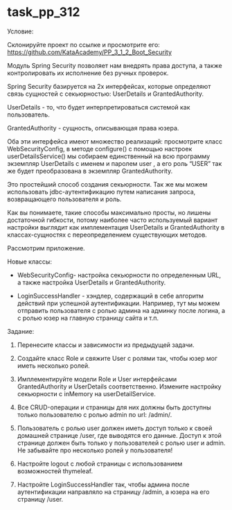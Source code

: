 # task_pp_312


Условие:

Склонируйте проект по ссылке и просмотрите его: https://github.com/KataAcademy/PP_3_1_2_Boot_Security

Модуль Spring Security позволяет нам внедрять права доступа, а также контролировать их исполнение без ручных проверок.

Spring Security базируется на 2х интерфейсах, которые определяют связь сущностей с секьюрностью: UserDetails и GrantedAuthority.


UserDetails - то, что будет интерпретироваться системой как пользователь.


GrantedAuthority - сущность, описывающая права юзера.


Оба эти интерфейса имеют множество реализаций: просмотрите класс WebSecurityConfig, в методе configure() с помощью настроек userDetailsService() мы собираем единственный на всю программу экземпляр UserDetails с именем и паролем user , а его роль “USER” так же будет преобразована в экземпляр GrantedAuthority.


Это простейший способ создания секьюрности. Так же мы можем использовать jdbc-аутентификацию путем написания запроса, возвращающего пользователя и роль.


Как вы понимаете, такие способы максимально просты, но лишены достаточной гибкости, потому наиболее часто используемый вариант настройки выглядит как имплементация UserDetails и GrantedAuthority в классах-сущностях с переопределением существующих методов.


Рассмотрим приложение.


Новые классы:

- WebSecurityConfig- настройка секьюрности по определенным URL, а также настройка UserDetails и GrantedAuthority.

- LoginSuccessHandler - хэндлер, содержащий в себе алгоритм действий при успешной аутентификации. Например, тут мы можем отправить пользователя с ролью админа на админку после логина, а с ролью юзер на главную страницу сайта и т.п. 


Задание:

1. Перенесите классы и зависимости из предыдущей задачи.

2. Создайте класс Role и свяжите User с ролями так, чтобы юзер мог иметь несколько ролей.

3. Имплементируйте модели Role и User интерфейсами GrantedAuthority и UserDetails соответственно. Измените настройку секьюрности с inMemory на userDetailService.

4. Все CRUD-операции и страницы для них должны быть доступны только пользователю с ролью admin по url: /admin/.

5. Пользователь с ролью user должен иметь доступ только к своей домашней странице /user, где выводятся его данные. Доступ к этой странице должен быть только у пользователей с ролью user и admin. Не забывайте про несколько ролей у пользователя!

6. Настройте logout с любой страницы с использованием возможностей thymeleaf.

7. Настройте LoginSuccessHandler так, чтобы админа после аутентификации направляло на страницу /admin, а юзера на его страницу /user.

